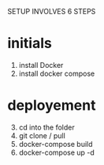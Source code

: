 SETUP INVOLVES 6 STEPS

# initials
1. install Docker 
2. install docker compose
# 
# deployement
3. cd into the folder
4. git clone / pull 
5. docker-compose build
6. docker-compose up -d
